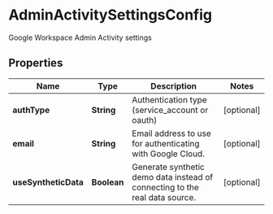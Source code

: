 

# AdminActivitySettingsConfig

Google Workspace Admin Activity settings

## Properties

| Name | Type | Description | Notes |
|------------ | ------------- | ------------- | -------------|
|**authType** | **String** | Authentication type (service_account or oauth) |  [optional] |
|**email** | **String** | Email address to use for authenticating with Google Cloud. |  [optional] |
|**useSyntheticData** | **Boolean** | Generate synthetic demo data instead of connecting to the real data source. |  [optional] |




